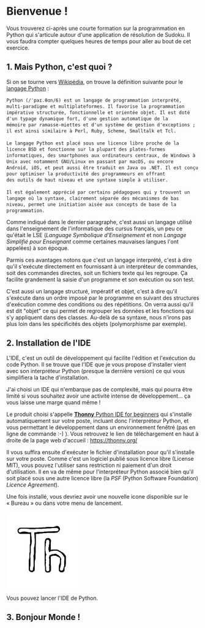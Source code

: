 # Bienvenue !

Vous trouverez ci-après une courte formation sur la programmation en Python qui s'articule autour d'une application de résolution de Sudoku. Il vous faudra compter quelques heures de temps pour aller au bout de cet exercice.

## 1. Mais Python, c'est quoi ?
Si on se tourne vers [Wikipédia](https://wikipedia.org/), on trouve la définition suivante pour le [langage Python](https://fr.wikipedia.org/wiki/Python_(langage)) :

    Python (/ˈpaɪ.θɑn/6) est un langage de programmation interprété, multi-paradigme et multiplateformes. Il favorise la programmation
    impérative structurée, fonctionnelle et orientée objet. Il est doté d'un typage dynamique fort, d'une gestion automatique de la
    mémoire par ramasse-miettes et d'un système de gestion d'exceptions ; il est ainsi similaire à Perl, Ruby, Scheme, Smalltalk et Tcl.

    Le langage Python est placé sous une licence libre proche de la licence BSD et fonctionne sur la plupart des plates-formes
    informatiques, des smartphones aux ordinateurs centraux, de Windows à Unix avec notamment GNU/Linux en passant par macOS, ou encore
    Android, iOS, et peut aussi être traduit en Java ou .NET. Il est conçu pour optimiser la productivité des programmeurs en offrant
    des outils de haut niveau et une syntaxe simple à utiliser.

    Il est également apprécié par certains pédagogues qui y trouvent un langage où la syntaxe, clairement séparée des mécanismes de bas
    niveau, permet une initiation aisée aux concepts de base de la programmation.

Comme indiqué dans le dernier paragraphe, c'est aussi un langage utilisé dans l'enseignement de l'informatique des cursus français, un peu ce qu'était le LSE (_Language Symbolique d'Enseignement_ et non _Langage Simplifié pour Enseignant_ comme certaines mauvaises langues l'ont appelées) à son époque.

Parmis ces avantages notons que c'est un langage interprété, c'est à dire qu'il s'exécute directement en fournissant à un interpréteur de commandes, soit des commandes directes, soit un fichiers texte qui les regroupe. Ça facilite grandement la saisie d'un programme et son exécution ou son test.

C'est aussi un langage structuré, impératif et objet, c'est à dire qu'il s'exécute dans un ordre imposé par le programme en suivant des structures d'exécution comme des conditions ou des répétitions. On verra aussi qu'il est dit "objet" ce qui permet de regrouper les données et les fonctions qui s'y appliquent dans des classes. Au-delà de sa syntaxe, nous n'irons pas plus loin dans les spécificités des objets (polymorphisme par exemple).

## 2. Installation de l'IDE
L'IDE, c'est un outil de développement qui facilite l'édition et l'exécution du code Python. Il se trouve que l'IDE que je vous propose d'installer vient avec son interpréteur Python (presque la dernière version) ce qui vous simplifiera la tache d'installation.

J'ai choisi un IDE qui n'embarque pas de complexité, mais qui pourra être limité si vous souhaitez avoir une activité intense de développement... ça vous laisse une marge quand même !

Le produit choisi s'appelle [**Thonny** Python IDE for beginners](https://thonny.org/) qui s'installe automatiquement sur votre poste, incluant donc l'interpréteur Python, et vous permettant le développement dans un environnement fenêtré (pas en ligne de commande :-) ). Vous retrouvez le lien de téléchargement en haut à droite de la page web d'accueil : https://thonny.org/

Il vous suffira ensuite d'exécuter le fichier d'installation pour qu'il s'installe sur votre poste. Comme c'est un logiciel publié sous licence libre (License MIT), vous pouvez l'utiliser sans restriction ni paiement d'un droit d'utilisation. Il en va de même pour l'interpréteur Python associé bien qu'il soit placé sous une autre licence libre (la *PSF* (Python Software Foundation) *Licence Agreement*).

Une fois installé, vous devriez avoir une nouvelle icone disponible sur le « Bureau » ou dans votre menu de lancement.

![Thonny's Icon](Thonny.png)

Vous pouvez lancer l'IDE de Python.

## 3. Bonjour Monde !
